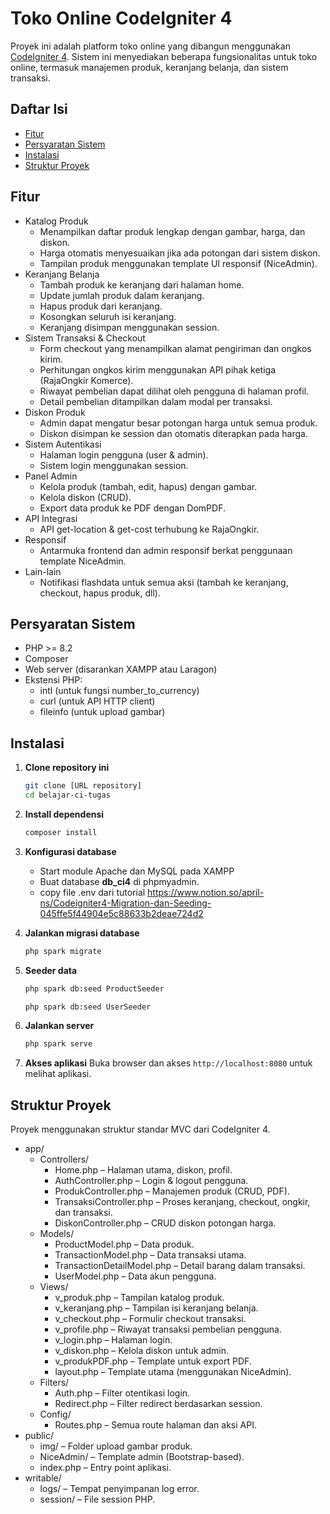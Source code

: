 # Toko Online CodeIgniter 4

Proyek ini adalah platform toko online yang dibangun menggunakan [CodeIgniter 4](https://codeigniter.com/). Sistem ini menyediakan beberapa fungsionalitas untuk toko online, termasuk manajemen produk, keranjang belanja, dan sistem transaksi.

## Daftar Isi

- [Fitur](#fitur)
- [Persyaratan Sistem](#persyaratan-sistem)
- [Instalasi](#instalasi)
- [Struktur Proyek](#struktur-proyek)

## Fitur

- Katalog Produk
  - Menampilkan daftar produk lengkap dengan gambar, harga, dan diskon.
  - Harga otomatis menyesuaikan jika ada potongan dari sistem diskon.
  - Tampilan produk menggunakan template UI responsif (NiceAdmin).
- Keranjang Belanja
  - Tambah produk ke keranjang dari halaman home.
  - Update jumlah produk dalam keranjang.
  - Hapus produk dari keranjang.
  - Kosongkan seluruh isi keranjang.
  - Keranjang disimpan menggunakan session.
- Sistem Transaksi & Checkout
  - Form checkout yang menampilkan alamat pengiriman dan ongkos kirim.
  - Perhitungan ongkos kirim menggunakan API pihak ketiga (RajaOngkir Komerce).
  - Riwayat pembelian dapat dilihat oleh pengguna di halaman profil.
  - Detail pembelian ditampilkan dalam modal per transaksi.
- Diskon Produk
  - Admin dapat mengatur besar potongan harga untuk semua produk.
  - Diskon disimpan ke session dan otomatis diterapkan pada harga.
- Sistem Autentikasi
  - Halaman login pengguna (user & admin).
  - Sistem login menggunakan session.
- Panel Admin
  - Kelola produk (tambah, edit, hapus) dengan gambar.
  - Kelola diskon (CRUD).
  - Export data produk ke PDF dengan DomPDF.
- API Integrasi
  - API get-location & get-cost terhubung ke RajaOngkir.
- Responsif
  - Antarmuka frontend dan admin responsif berkat penggunaan template NiceAdmin.
- Lain-lain
  - Notifikasi flashdata untuk semua aksi (tambah ke keranjang, checkout, hapus produk, dll).

## Persyaratan Sistem

- PHP >= 8.2
- Composer
- Web server (disarankan XAMPP atau Laragon)
- Ekstensi PHP:
  - intl (untuk fungsi number_to_currency)
  - curl (untuk API HTTP client)
  - fileinfo (untuk upload gambar)

## Instalasi

1. **Clone repository ini**
   ```bash
   git clone [URL repository]
   cd belajar-ci-tugas
   ```
2. **Install dependensi**
   ```bash
   composer install
   ```
3. **Konfigurasi database**

   - Start module Apache dan MySQL pada XAMPP
   - Buat database **db_ci4** di phpmyadmin.
   - copy file .env dari tutorial https://www.notion.so/april-ns/Codeigniter4-Migration-dan-Seeding-045ffe5f44904e5c88633b2deae724d2

4. **Jalankan migrasi database**
   ```bash
   php spark migrate
   ```
5. **Seeder data**
   ```bash
   php spark db:seed ProductSeeder
   ```
   ```bash
   php spark db:seed UserSeeder
   ```
6. **Jalankan server**
   ```bash
   php spark serve
   ```
7. **Akses aplikasi**
   Buka browser dan akses `http://localhost:8080` untuk melihat aplikasi.

## Struktur Proyek
Proyek menggunakan struktur standar MVC dari CodeIgniter 4.

- app/
  - Controllers/
    - Home.php – Halaman utama, diskon, profil.
    - AuthController.php – Login & logout pengguna.
    - ProdukController.php – Manajemen produk (CRUD, PDF).
    - TransaksiController.php – Proses keranjang, checkout, ongkir, dan transaksi.
    - DiskonController.php – CRUD diskon potongan harga.
  - Models/
    - ProductModel.php – Data produk.
    - TransactionModel.php – Data transaksi utama.
    - TransactionDetailModel.php – Detail barang dalam transaksi.
    - UserModel.php – Data akun pengguna.
  - Views/
    - v_produk.php – Tampilan katalog produk.
    - v_keranjang.php – Tampilan isi keranjang belanja.
    - v_checkout.php – Formulir checkout transaksi.
    - v_profile.php – Riwayat transaksi pembelian pengguna.
    - v_login.php – Halaman login.
    - v_diskon.php – Kelola diskon untuk admin.
    - v_produkPDF.php – Template untuk export PDF.
    - layout.php – Template utama (menggunakan NiceAdmin).
  - Filters/
    - Auth.php – Filter otentikasi login.
    - Redirect.php – Filter redirect berdasarkan session.
  - Config/
    - Routes.php – Semua route halaman dan aksi API.
- public/
  - img/ – Folder upload gambar produk.
  - NiceAdmin/ – Template admin (Bootstrap-based).
  - index.php – Entry point aplikasi.
- writable/
  - logs/ – Tempat penyimpanan log error.
  - session/ – File session PHP.